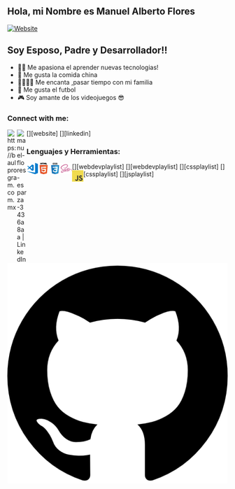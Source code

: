 
## Hola, mi Nombre es Manuel Alberto Flores

[![Website](https://img.shields.io/website?label=https://baulprogram.com.mx/&style=for-the-badge&url=https://baulprogram.com.mx/)](https://baulprogram.com.mx/)


## Soy Esposo, Padre y Desarrollador!!

- 👨‍💻 Me apasiona el aprender nuevas tecnologias!
- 🥡 Me gusta la comida china
- 👨‍👩‍👧‍👧 Me encanta ,pasar tiempo con mi familia
- 🥅 Me gusta el futbol
- 🎮 Soy amante de los videojuegos 😎


### Connect with me:
[<img align="left" alt="https://baulprogram.com.mx" width="22px" src="https://baulprogram.com.mx/iconic/open-iconic/master/svg/globe.svg" />][website]
[<img align="left" alt="manuel-flores-esparza-3436a8aa | LinkedIn" width="22px" src="https://cdn.jsdelivr.net/npm/simple-icons@v3/icons/linkedin.svg" />][linkedin]


### Lenguajes y Herramientas:
[<img align="left" alt="Visual Studio Code" width="26px" src="https://raw.githubusercontent.com/github/explore/80688e429a7d4ef2fca1e82350fe8e3517d3494d/topics/visual-studio-code/visual-studio-code.png" />][webdevplaylist]
[<img align="left" alt="HTML5" width="26px" src="https://raw.githubusercontent.com/github/explore/80688e429a7d4ef2fca1e82350fe8e3517d3494d/topics/html/html.png" />][webdevplaylist]
[<img align="left" alt="CSS3" width="26px" src="https://raw.githubusercontent.com/github/explore/80688e429a7d4ef2fca1e82350fe8e3517d3494d/topics/css/css.png" />][cssplaylist]
[<img align="left" alt="Sass" width="26px" src="https://raw.githubusercontent.com/github/explore/80688e429a7d4ef2fca1e82350fe8e3517d3494d/topics/sass/sass.png" />][cssplaylist]
[<img align="left" alt="JavaScript" width="26px" src="https://raw.githubusercontent.com/github/explore/80688e429a7d4ef2fca1e82350fe8e3517d3494d/topics/javascript/javascript.png" />][jsplaylist]

![Screenshot](github.png)
